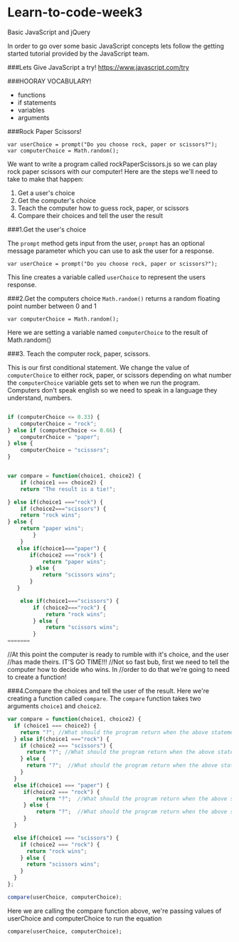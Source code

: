 # Learn-to-code-week3

Basic JavaScript and jQuery

In order to go over some basic JavaScript concepts lets follow the getting
started tutorial provided by the JavaScript team.


###Lets Give JavaScript a try!
https://www.javascript.com/try


###HOORAY VOCABULARY!

- functions
- if statements
- variables
- arguments


###Rock Paper Scissors!
```
var userChoice = prompt("Do you choose rock, paper or scissors?");
var computerChoice = Math.random();
```

We want to write a program called rockPaperScissors.js so we can play rock paper
scissors with our computer! Here are the steps we'll need to take to make that happen:

1. Get a user's choice
1. Get the computer's choice
1. Teach the computer how to guess rock, paper, or scissors
1. Compare their choices and tell the user the result


###1.Get the user's choice

The ```prompt``` method gets input from the user, ```prompt``` has an optional message parameter which you can use to ask the user for a response.

```var userChoice = prompt("Do you choose rock, paper or scissors?");```

This line creates a variable called ```userChoice``` to represent the users response.

###2.Get the computers choice
```Math.random()``` returns a random floating point number between 0 and 1

```var computerChoice = Math.random();```

Here we are setting a variable named ```computerChoice``` to the result of Math.random()


###3. Teach the computer rock, paper, scissors.

This is our first conditional statement. We change the value of ```computerChoice```
to either rock, paper, or scissors depending on what number the ```computerChoice```
variable gets set to when we run the program. Computers don't speak english so
we need to speak in a language they understand, numbers.

```javascript

if (computerChoice <= 0.33) {
    computerChoice = "rock";
} else if (computerChoice <= 0.66) {
    computerChoice = "paper";
} else {
    computerChoice = "scissors";
}


var compare = function(choice1, choice2) {
    if (choice1 === choice2) {
    return "The result is a tie!";

} else if(choice1 ==="rock") {
    if (choice2==="scissors") {
    return "rock wins";
} else {
    return "paper wins";
        }
    }
   else if(choice1==="paper") {
       if(choice2 ==="rock") {
           return "paper wins";
       } else {
           return "scissors wins";
       }
   }

    else if(choice1==="scissors") {
        if (choice2==="rock") {
            return "rock wins";
        } else {
            return "scissors wins";
        }
=======
```

//At this point the computer is ready to rumble with it's choice, and the user
//has made theirs. IT'S GO TIME!!!
//Not so fast bub, first we need to tell the computer how to decide who wins. In
//order to do that we're going to need to create a function!



###4.Compare the choices and tell the user of the result.
Here we're creating a function called ```compare```. The ```compare``` function takes two
arguments ```choice1``` and ```choice2```.

```javascript
var compare = function(choice1, choice2) {
  if (choice1 === choice2) {
    return "?"; //What should the program return when the above statement evaluates to true?
  } else if(choice1 ==="rock") {
    if (choice2 === "scissors") {
      return "?"; //What should the program return when the above statement evaluates to true?
    } else {
      return "?";  //What should the program return when the above statement evaluates to true?
    }
  }
  else if(choice1 === "paper") {
     if(choice2 === "rock") {
         return "?";  //What should the program return when the above statement evaluates to true?
     } else {
         return "?";  //What should the program return when the above statement evaluates to true?
     }
  }

  else if(choice1 === "scissors") {
    if (choice2 === "rock") {
      return "rock wins";
    } else {
      return "scissors wins";
    }
  }
};

compare(userChoice, computerChoice);

```
Here we are calling the compare function above, we're passing values of userChoice
and computerChoice to run the equation

```compare(userChoice, computerChoice);```
